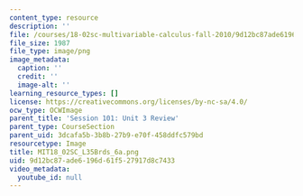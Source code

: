 ```yaml
---
content_type: resource
description: ''
file: /courses/18-02sc-multivariable-calculus-fall-2010/9d12bc87ade6196d61f527917d8c7433_MIT18_02SC_L35Brds_6a.png
file_size: 1987
file_type: image/png
image_metadata:
  caption: ''
  credit: ''
  image-alt: ''
learning_resource_types: []
license: https://creativecommons.org/licenses/by-nc-sa/4.0/
ocw_type: OCWImage
parent_title: 'Session 101: Unit 3 Review'
parent_type: CourseSection
parent_uid: 3dcafa5b-3b8b-27b9-e70f-458ddfc579bd
resourcetype: Image
title: MIT18_02SC_L35Brds_6a.png
uid: 9d12bc87-ade6-196d-61f5-27917d8c7433
video_metadata:
  youtube_id: null
---
```

